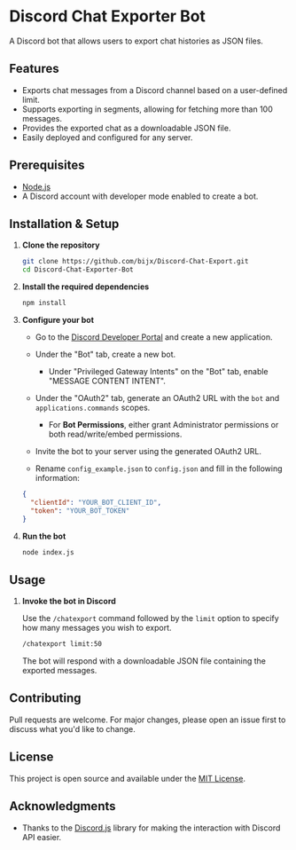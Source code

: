 # Discord Chat Exporter Bot

A Discord bot that allows users to export chat histories as JSON files.

## Features

- Exports chat messages from a Discord channel based on a user-defined limit.
- Supports exporting in segments, allowing for fetching more than 100 messages.
- Provides the exported chat as a downloadable JSON file.
- Easily deployed and configured for any server.

## Prerequisites

- [Node.js](https://nodejs.org/)
- A Discord account with developer mode enabled to create a bot.

## Installation & Setup

1. **Clone the repository**

    ```bash
    git clone https://github.com/bijx/Discord-Chat-Export.git
    cd Discord-Chat-Exporter-Bot
    ```

2. **Install the required dependencies**

    ```bash
    npm install
    ```

3. **Configure your bot**

    - Go to the [Discord Developer Portal](https://discord.com/developers/applications) and create a new application.
    - Under the "Bot" tab, create a new bot.
      - Under "Privileged Gateway Intents" on the "Bot" tab, enable "MESSAGE CONTENT INTENT".
    - Under the "OAuth2" tab, generate an OAuth2 URL with the `bot` and `applications.commands` scopes.
      - For **Bot Permissions**, either grant Administrator permissions or both read/write/embed permissions.
    - Invite the bot to your server using the generated OAuth2 URL.

    - Rename `config_example.json` to `config.json` and fill in the following information:

    ```json
    {
      "clientId": "YOUR_BOT_CLIENT_ID",
      "token": "YOUR_BOT_TOKEN"
    }
    ```

4. **Run the bot**

    ```bash
    node index.js
    ```

## Usage

1. **Invoke the bot in Discord**

   Use the `/chatexport` command followed by the `limit` option to specify how many messages you wish to export.

   ```bash
   /chatexport limit:50
   ```

   The bot will respond with a downloadable JSON file containing the exported messages.

## Contributing

Pull requests are welcome. For major changes, please open an issue first to discuss what you'd like to change.

## License

This project is open source and available under the [MIT License](LICENSE).

## Acknowledgments

- Thanks to the [Discord.js](https://discord.js.org/) library for making the interaction with Discord API easier.